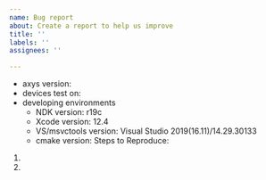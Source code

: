 ```yaml
---
name: Bug report
about: Create a report to help us improve
title: ''
labels: ''
assignees: ''

---
```


- axys version:
- devices test on:
- developing environments
   - NDK version: r19c
   - Xcode version: 12.4
   - VS/msvctools version: Visual Studio 2019(16.11)/14.29.30133
   - cmake version: 
Steps to Reproduce:

1. 
2.
